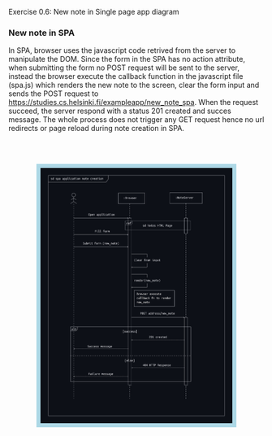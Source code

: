 Exercise 0.6: New note in Single page app diagram

### New note in SPA
In SPA, browser uses the javascript code retrived from the server to manipulate the DOM. Since the form in the SPA has no action attribute, when submitting the form no POST request will be sent to the server, instead the browser execute the callback function in the javascript file (spa.js) which renders the new note to the screen, clear the form input and sends the POST request to <https://studies.cs.helsinki.fi/exampleapp/new_note_spa>. When the request succeed, the server respond with a status 201 created and succes message. The whole process does not trigger any GET request hence no url redirects or page reload during note creation in SPA.

<br>
<br>
<p align="center">
<img src="asset/spa-app-new-note-diagram.jpg" alt="Sequencial diagram for creation of new note in a single page application" width="75%" style="border: 8px solid lightblue; margin-inline: auto;">
</p>
<br>
